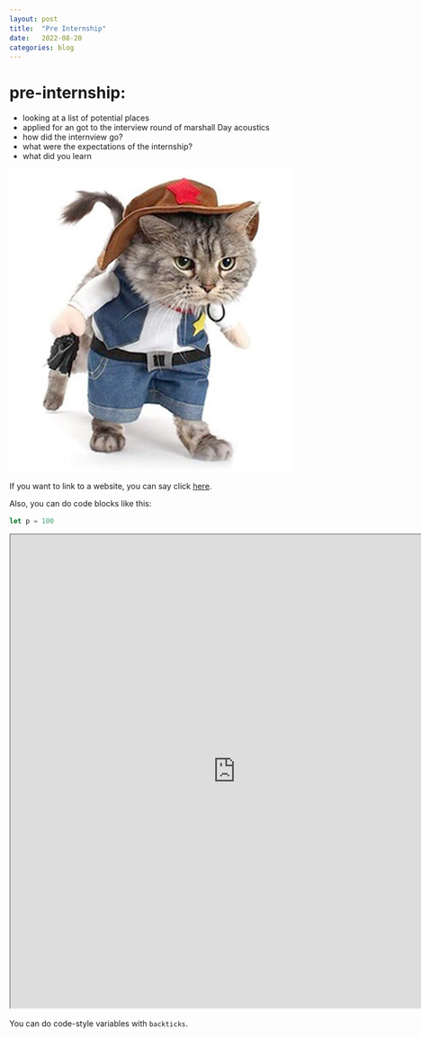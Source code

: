 ```yaml
---
layout: post
title:  "Pre Internship"
date:   2022-08-20
categories: blog
---
```


#   pre-internship:

-   looking at a list of potential places
-   applied for an got to the interview round of marshall Day acoustics
-   how did the internview go?
-   what were the expectations of the internship?
-   what did you learn

![a cat wearing a cowboy outfit](/etc/images/cat.png)

If you want to link to a website, you can say click [here](http://fallingfalling.com).

Also, you can do code blocks like this:

```javascript
let p = 100
```

<iframe width=800 height=842 src="https://editor.p5js.org/la-sketches/full/f3hRPWjWJ"></iframe>

You can do code-style variables with `backticks`.